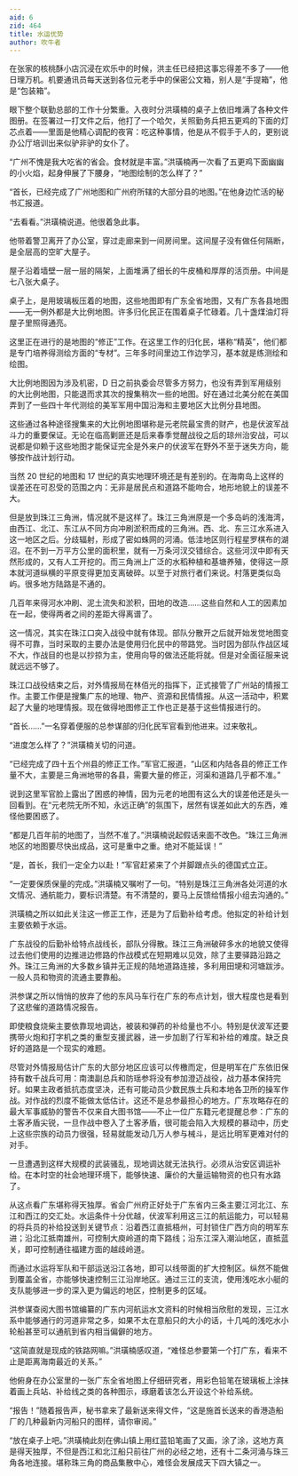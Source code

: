 ```yaml
---
aid: 6
zid: 464
title: 水运优势
author: 吹牛者
---
```


在张家的核桃酥小店沉浸在欢乐中的时候，洪主任已经把这事忘得差不多了——他日理万机。机要通讯员每天送到各位元老手中的保密公文箱，别人是“手提箱”，他是“包装箱”。

眼下整个联勤总部的工作十分繁重。入夜时分洪璜楠的桌子上依旧堆满了各种文件图册。在签署过一打文件之后，他打了一个哈欠，关照勤务兵把五更鸡的下面的灯芯点着——里面是他精心调配的夜宵：吃这种事情，他是从不假手于人的，更别说办公厅培训出来似驴非驴的女仆了。

“广州不愧是我大吃省的省会。食材就是丰富。”洪璜楠再一次看了五更鸡下面幽幽的小火焰，起身伸展了下腰身，“地图绘制的怎么样了？”

“首长，已经完成了广州地图和广州府所辖的大部分县的地图。”在他身边忙活的秘书汇报道。

“去看看。”洪璜楠说道。他很着急此事。

他带着警卫离开了办公室，穿过走廊来到一间房间里。这间屋子没有做任何隔断，是全层高的空旷大屋子。

屋子沿着墙壁一层一层的隔架，上面堆满了细长的牛皮桶和厚厚的活页册。中间是七八张大桌子。

桌子上，是用玻璃板压着的地图，这些地图即有广东全省地图，又有广东各县地图——无一例外都是大比例地图。许多归化民正在围着桌子忙碌着。几十盏煤油灯将屋子里照得通亮。

这里正在进行的是地图的“修正”工作。在这里工作的归化民，堪称“精英”，他们都是专门培养得测绘方面的“专材”。三年多时间里边工作边学习，基本就是练测绘和绘图。

大比例地图因为涉及机密，D 日之前执委会尽管多方努力，也没有弄到军用级别的大比例地图，只能退而求其次的搜集稍次一些的地图。好在通过北美分舵在美国弄到了一些四十年代测绘的美军军用中国沿海和主要地区大比例分县地图。

这些通过各种途径搜集来的大比例地图堪称是元老院最宝贵的财产，也是伏波军战斗力的重要保证。无论在临高剿匪还是后来春季觉醒战役之后的琼州治安战，可以说都是仰赖于这些地图才能保证完全是外来户的伏波军在野外不至于迷失方向，能够按作战计划行动。

当然 20 世纪的地图和 17 世纪的真实地理环境还是有差别的。在海南岛上这样的误差还在可忍受的范围之内：无非是居民点和道路不能吻合，地形地貌上的误差不大。

但是放到珠江三角洲，情况就不是这样了。珠江三角洲原是一个多岛屿的浅海湾，由西江、北江、东江从不同方向冲刷淤积而成的三角洲。西、北、东三江水系进入这一地区之后。分歧辐射，形成了密如蛛网的河涌。低洼地区则行程星罗棋布的湖沼。在不到一万平方公里的面积里，就有一万条河汊交错综合。这些河汊中即有天然形成的，又有人工开挖的。而三角洲上广泛的水稻种植和基塘养殖，使得这一原本就河道纵横的平原变得更加支离破碎。以至于对旅行者们来说。村落更类似岛屿。很多地方陆路是不通的。

几百年来得河水冲刷、泥土流失和淤积，田地的改造……这些自然和人工的因素加在一起，使得两者之间的差距大得离谱了。

这一情况，其实在珠江口突入战役中就有体现。部队分散开之后就开始发觉地图变得不可靠，当时采取的主要办法是使用归化民中的带路党。当时因为部队作战区域不大，作战目的也是以抄掠为主，使用向导的做法还能将就。但是对全面征服来说就远远不够了。

珠江口战役结束之后，对外情报局在林佰光的指挥下，正式接管了广州站的情报工作。主要工作便是搜集广东的地理、物产、资源和民情情报。从这一活动中，积累起了大量的地理情报。现在做得地图修正工作也正是基于这些情报进行的。

“首长……”一名穿着便服的总参谋部的归化民军官看到他进来。过来敬礼。

“进度怎么样了？”洪璜楠关切的问道。

“已经完成了四十五个州县的修正工作。”军官汇报道，“山区和内陆各县的修正工作量不大，主要是三角洲地带的各县，需要大量的修正，河渠和道路几乎都不准。”

说到这里军官脸上露出了困惑的神情，因为元老的地图有这么大的误差他还是头一回看到。在“元老院无所不知，永远正确”的氛围下，居然有误差如此大的东西，难怪他要困惑了。

“都是几百年前的地图了，当然不准了。”洪璜楠说起假话来面不改色。“珠江三角洲地区的地图要尽快出成品，这可是重中之重。绝对不能延误！”

“是，首长，我们一定全力以赴！”军官赶紧来了个并脚跟点头的德国式立正。

“一定要保质保量的完成。”洪璜楠又嘱咐了一句。“特别是珠江三角洲各处河道的水文情况、通航能力，要标识清楚。有不清楚的，要马上反馈给情报小组去沟通的。”

洪璜楠之所以如此关注这一修正工作，还是为了后勤补给考虑。他拟定的补给计划主要依赖于水运。

广东战役的后勤补给特点战线长，部队分得散。珠江三角洲破碎多水的地貌又使得过去他们使用的边推进边修路的作战模式在短期难以见效，除了主要驿路沿路之外。珠江三角洲的大多数乡镇并无正规的陆地道路连接，多利用田埂和河塘跋涉。一般人员和物资的流通主要靠船。

洪参谋之所以悄悄的放弃了他的东风马车行在广东的布点计划，很大程度也是看到了这悲催的道路情况报告。

即使粮食烧柴主要依靠现地调达，被装和弹药的补给量也不小。特别是伏波军还要携带火炮和打字机之类的重型支援武器，进一步加剧了行军和补给的难度。缺乏良好的道路是一个现实的难题。

尽管对外情报局估计广东的大部分地区应该可以传檄而定，但是明军在广东依旧保持有数千战兵可用：南澳副总兵和防瑶参将没有参加澄迈战役，战力基本保持完好。如果主政者抵抗态度坚决，还有可能动员少数民族土兵和本地各卫所的操军作战。对作战的烈度不能做太低估计。这还不是总参最担心的地方。广东攻略存在的最大军事威胁的警告不仅来自大图书馆——不止一位广东籍元老提醒总参：广东的土客矛盾尖锐，一旦作战中卷入了土客矛盾，很可能会陷入大规模的暴动中，历史上这些宗族的动员力很强，轻易就能发动几万人参与械斗，是远比明军更难对付的对手。

一旦遭遇到这样大规模的武装骚乱，现地调达就无法执行。必须从治安区调运补给。在本时空的社会地理环境下，能够快速、廉价的大量运输物资的也只有水路了。

从这点看广东堪称得天独厚。省会广州府正好处于广东省内三条主要江河北江、东江和西江的交汇处。水运条件十分优越，伏波军利用这三江的航运能力，可以轻易的将兵员的补给投送到关键节点：沿着西江直抵梧州，可封锁住广西方向的明军东进；沿北江抵南雄州，可控制大庾岭道的南下路线；沿东江深入潮汕地区，直抵蓝关，即可控制通往福建方面的越歧岭道。

而通过水运将军队和干部运送沿江各地，即可以线带面的扩大控制区。纵然不能做到覆盖全省，亦能够快速控制三江沿岸地区。通过三江的支流，使用浅吃水小艇的支队能够进一步的深入更为偏远的地区，控制更多的区域。

洪参谋查阅大图书馆编纂的广东内河航运水文资料的时候相当欣慰的发现，三江水系中能够通行的河道非常之多，如果不太在意船只的大小的话，十几吨的浅吃水小轮船甚至可以通航到省内相当偏僻的地方。

“这简直就是现成的铁路网嘛。”洪璜楠感叹道，“难怪总参要第一个打广东，看来不止是距离海南最近的关系。”

他俯身在办公室里的一张广东全省地图上仔细研究者，用彩色铅笔在玻璃板上涂抹着画上兵站、补给线之类的各种图示，琢磨着该怎么开设这个补给系统。

“报告！”随着报告声，秘书拿来了最新送来得文件，“这是施首长送来的香港造船厂的几种最新内河船只的图样，请你审阅。”

“放在桌子上吧。”洪璜楠此刻在佛山镇上用红蓝铅笔画了又画，涂了涂，这地方真是得天独厚，不但是西江和北江船只前往广州的必经之地，还有十二条河涌与珠三角各地连接。堪称珠三角的商品集散中心，难怪会发展成天下四大镇之一。
